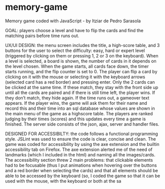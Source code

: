 # memory-game
Memory game coded with JavaScript - by Itziar de Pedro Sarasola

GOAL: players choose a level and have to flip the cards and find the matching pairs before time runs out.

UX/UI DESIGN: the menu screen includes the title, a high-score table, and 3 buttons for the user to select the difficulty: easy, hard or expert level (triggered by clicking on them or pressing 1, 2 or 3 on the keyboard). When a level is selected, a board is shown, the number of cards in it depends on the level chosen. When the game starts, all cards face down, the timer starts running, and the flip counter is set to 0. The player can flip a card by clicking on it with the mouse or selecting it with the keyboard arrows (selected card has a red border) and pressing enter. Only the 2 cards can be clicked at the same time. If these match, they stay with the front side up until all the cards are paired and if there is still time left, the player wins. If they don’t match, they hide again. If the time runs out, a gameover text appears. If the player wins, the game will ask them for their name and record this and their time into an sql database whose values are shown in the main menu of the game as a highscore table. The players are ranked judging by their times (scores) and this updates every time a game is finished. The server side consists of the json, ajax, server and handler files.

DESIGNED FOR ACCESSIBILTY: the code follows a functional programming style. JSLint was used to ensure the code is clear, concise and clean. The game was coded for accessibility by using the axe extension and the builtin accessibility tab on Firefox. The axe extension alerted me of the need of landmarks (which I included in the html) and naming all the images/cards. The accessibility section threw 2 main problems: that clickable elements had to be focusable (thus I put animations when hovering over the buttons and a red border when selecting the cards) and that all elements should be able to be accessed by the keyboard (so, I coded the game so that it can be used with the mouse, with the keyboard or both at the sa
